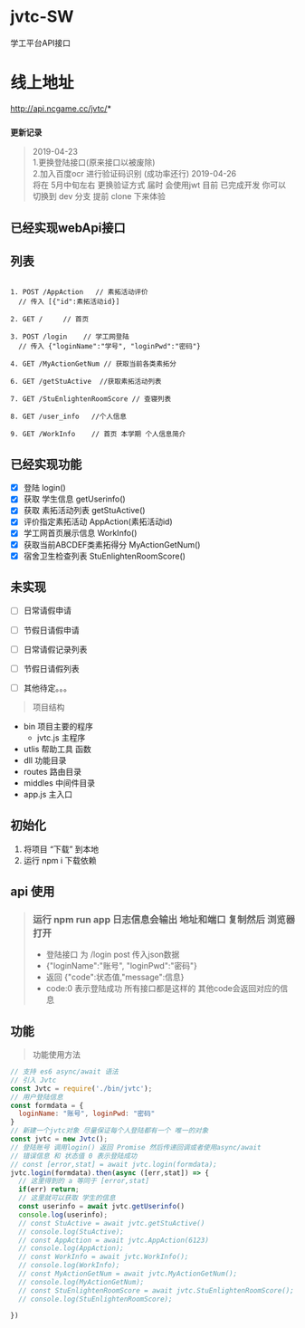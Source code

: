 # jvtc-SW
学工平台API接口

# 线上地址

http://api.ncgame.cc/jvtc/*


### `更新记录`
> 2019-04-23   
>   1.更换登陆接口(原来接口以被废除)  
>   2.加入百度ocr 进行验证码识别 (成功率还行)
> 2019-04-26  
>   将在 5月中旬左右 更换验证方式 届时 会使用jwt 目前 已完成开发 
>   你可以 切换到 dev 分支 提前 clone 下来体验

## 已经实现webApi接口
## 列表

```http

1. POST /AppAction   // 素拓活动评价
  // 传入 [{"id":素拓活动id}]

2. GET /     // 首页

3. POST /login    // 学工网登陆
  // 传入 {"loginName":"学号", "loginPwd":"密码"}

4. GET /MyActionGetNum // 获取当前各类素拓分
  
6. GET /getStuActive  //获取素拓活动列表

7. GET /StuEnlightenRoomScore // 查寝列表

8. GET /user_info   //个人信息

9. GET /WorkInfo    // 首页 本学期 个人信息简介

```

<!-- - [x] 登陆 /login -->

## 已经实现功能

- [x] 登陆 login()
- [x] 获取 学生信息 getUserinfo()
- [x] 获取 素拓活动列表 getStuActive()
- [x] 评价指定素拓活动 AppAction(素拓活动id)
- [x] 学工网首页展示信息 WorkInfo()
- [x] 获取当前ABCDEF类素拓得分 MyActionGetNum()
- [x] 宿舍卫生检查列表 StuEnlightenRoomScore()
## 未实现
- [ ] 日常请假申请
- [ ] 节假日请假申请
- [ ] 日常请假记录列表
- [ ] 节假日请假列表

- [ ] 其他待定。。。

> 项目结构

* bin 项目主要的程序 
  * jvtc.js 主程序
* utlis 帮助工具 函数
* dll 功能目录
* routes 路由目录
* middles 中间件目录
* app.js 主入口 

## 初始化 

1. 将项目 “下载” 到本地 
2. 运行 npm i 下载依赖

## api 使用 

> ### 运行 npm run app 日志信息会输出 地址和端口 复制然后 浏览器打开
> * 登陆接口 为 /login post 传入json数据 
> * {"loginName":"账号", "loginPwd":"密码"}
> * 返回  {"code":状态值,"message":信息}
> * code:0 表示登陆成功 所有接口都是这样的 其他code会返回对应的信息

## 功能

> 功能使用方法

``` JavaScript
// 支持 es6 async/await 语法
// 引入 Jvtc
const Jvtc = require('./bin/jvtc');
// 用户登陆信息 
const formdata = {
  loginName: "账号", loginPwd: "密码"
}
// 新建一个jvtc对象 尽量保证每个人登陆都有一个 唯一的对象
const jvtc = new Jvtc();
// 登陆账号 调用login() 返回 Promise 然后传递回调或者使用async/await
// 错误信息 和 状态值 0 表示登陆成功
// const [error,stat] = await jvtc.login(formdata);
jvtc.login(formdata).then(async ([err,stat]) => {
  // 这里得到的 a 等同于 [error,stat]
  if(err) return;
  // 这里就可以获取 学生的信息
  const userinfo = await jvtc.getUserinfo()
  console.log(userinfo);
  // const StuActive = await jvtc.getStuActive()
  // console.log(StuActive);
  // const AppAction = await jvtc.AppAction(6123)
  // console.log(AppAction);
  // const WorkInfo = await jvtc.WorkInfo();
  // console.log(WorkInfo);
  // const MyActionGetNum = await jvtc.MyActionGetNum();
  // console.log(MyActionGetNum);
  // const StuEnlightenRoomScore = await jvtc.StuEnlightenRoomScore();
  // console.log(StuEnlightenRoomScore);
  
})

```
